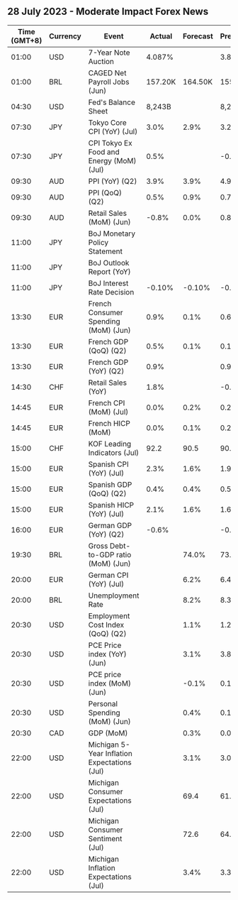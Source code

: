 ## 28 July 2023 - Moderate Impact Forex News

| Time (GMT+8) | Currency | Event | Actual | Forecast | Previous |
|------|----------|-------|--------|----------|----------|
| 01:00 | USD | 7-Year Note Auction | 4.087% |  | 3.839% |
| 01:00 | BRL | CAGED Net Payroll Jobs (Jun) | 157.20K | 164.50K | 155.27K |
| 04:30 | USD | Fed's Balance Sheet | 8,243B |  | 8,275B |
| 07:30 | JPY | Tokyo Core CPI (YoY) (Jul) | 3.0% | 2.9% | 3.2% |
| 07:30 | JPY | CPI Tokyo Ex Food and Energy (MoM) (Jul) | 0.5% |  | -0.2% |
| 09:30 | AUD | PPI (YoY) (Q2) | 3.9% | 3.9% | 4.9% |
| 09:30 | AUD | PPI (QoQ) (Q2) | 0.5% | 0.9% | 0.7% |
| 09:30 | AUD | Retail Sales (MoM) (Jun) | -0.8% | 0.0% | 0.8% |
| 11:00 | JPY | BoJ Monetary Policy Statement |  |  |  |
| 11:00 | JPY | BoJ Outlook Report (YoY) |  |  |  |
| 11:00 | JPY | BoJ Interest Rate Decision | -0.10% | -0.10% | -0.10% |
| 13:30 | EUR | French Consumer Spending (MoM) (Jun) | 0.9% | 0.1% | 0.6% |
| 13:30 | EUR | French GDP (QoQ) (Q2) | 0.5% | 0.1% | 0.1% |
| 13:30 | EUR | French GDP (YoY) (Q2) | 0.9% |  | 0.9% |
| 14:30 | CHF | Retail Sales (YoY) | 1.8% |  | -0.9% |
| 14:45 | EUR | French CPI (MoM) (Jul) | 0.0% | 0.2% | 0.2% |
| 14:45 | EUR | French HICP (MoM) | 0.0% | 0.1% | 0.2% |
| 15:00 | CHF | KOF Leading Indicators (Jul) | 92.2 | 90.5 | 90.7 |
| 15:00 | EUR | Spanish CPI (YoY) (Jul) | 2.3% | 1.6% | 1.9% |
| 15:00 | EUR | Spanish GDP (QoQ) (Q2) | 0.4% | 0.4% | 0.5% |
| 15:00 | EUR | Spanish HICP (YoY) (Jul) | 2.1% | 1.6% | 1.6% |
| 16:00 | EUR | German GDP (YoY) (Q2) | -0.6% |  | -0.2% |
| 19:30 | BRL | Gross Debt-to-GDP ratio (MoM) (Jun) |  | 74.0% | 73.6% |
| 20:00 | EUR | German CPI (YoY) (Jul) |  | 6.2% | 6.4% |
| 20:00 | BRL | Unemployment Rate |  | 8.2% | 8.3% |
| 20:30 | USD | Employment Cost Index (QoQ) (Q2) |  | 1.1% | 1.2% |
| 20:30 | USD | PCE Price index (YoY) (Jun) |  | 3.1% | 3.8% |
| 20:30 | USD | PCE price index (MoM) (Jun) |  | -0.1% | 0.1% |
| 20:30 | USD | Personal Spending (MoM) (Jun) |  | 0.4% | 0.1% |
| 20:30 | CAD | GDP (MoM) |  | 0.3% | 0.0% |
| 22:00 | USD | Michigan 5-Year Inflation Expectations (Jul) |  | 3.1% | 3.0% |
| 22:00 | USD | Michigan Consumer Expectations (Jul) |  | 69.4 | 61.5 |
| 22:00 | USD | Michigan Consumer Sentiment (Jul) |  | 72.6 | 64.4 |
| 22:00 | USD | Michigan Inflation Expectations (Jul) |  | 3.4% | 3.3% |
